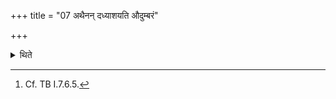 +++
title = "07 अथैनन् दध्याशयति औदुम्बरं"

+++

<details><summary>थिते</summary>

7. Then (the Adhvaryu) makes him (the sacrificer) eat curds, and an Udumbara-fruit and tender (barley) shoots.[^1]  

[^1]: Cf. TB I.7.6.5. 
</details>

